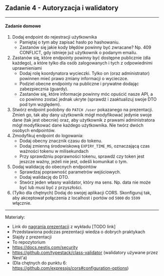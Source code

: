 ## Zadanie 4 - Autoryzacja i walidatory

--------

#### Zadanie domowe

1. Dodaj endpoint do rejestracji użytkownika
    - Pamiętaj o tym aby zapisać hasło po hashowaniu.
    - Zastanów się jakie kody błędów powinny być zwracane? Np. 409 CONFLICT, gdy istnieje już użytkownik o podanym emailu.
2. Zastanów się, które endpointy powinny być dostępne publicznie (dla każdego), a które tylko dla osób zalogowanych i tych z odpowiednimi uprawnieniami  
   - Dodaj rolę koordynatora wycieczki. Tylko on (oraz administrator) powinnen mieć prawo zmiany informacji o wycieczce.
   - Podziel obecne endpointy na publiczne i prywatne dodając zabezpiecznia (guardy).
   - Zastanów się, które informacje powinny móc opuścić nasze API, a co powinno zostać jednak ukryte (sprawdź i zaaktualizuj swoje DTO pod tym względem).
3. Stwórz endpoint podobny do `PATCH /user` pokazanego na prezentacji. Zmień go, tak aby dany użytkownik mógł modyfikować jedynie swoje dane (tak jest obecnie)
oraz, aby użytkownik z prawami administratora mógł modyfikować dane każdego użytkownika. Nie twórz dwóch osobych endpointów.
4. Zmodyfikuj endpoint do logowania:
   - Dodaj obecny znacznik czasu do tokenu.
   - Dodaj zmienną środowiskową `EXPIRY_TIME_MS`, oznaczającą czas ważności tokenu w milisekundach
   - Przy sprawdzniu poprawności tokenu, sprawdź czy token jest jeszcze ważny, jeżeli nie jest, odeśli komunikat o tym.
5. Dodaj walidację do obecnych endpointów
   - Sprawdzaj poprawność parametrów wejściowych.
   - Dodaj walidację do DTO.
   - Stwórz jeden własny walidator, który ma sens. Np. data nie może być lub musi być z przyszłości.
6. (Tylko dla chętnych) Dodaj do swojej aplikacji CORS. Skonfiguruj tak, aby akceptował połączenia z localhost i portów od `5000` do `5599` włącznie.

---------

Materiały:

- Link do [nagrania prezentacji](https://drive.google.com/file/d/136PmaiBlXc1wRuipbGF2iG7x-D8HI-r4/view?usp=sharing) z wykładu [TODO link]
- Przedstawiona podczas prezentacji wiedza o dobrych praktykach
- Slajdy z prezentacji
- To repozytorium
- https://docs.nestjs.com/security
- https://github.com/typestack/class-validator (walidatory używane przez Nest'a)
- (Dla chętnych do punktu 6: https://github.com/expressjs/cors#configuration-options)
